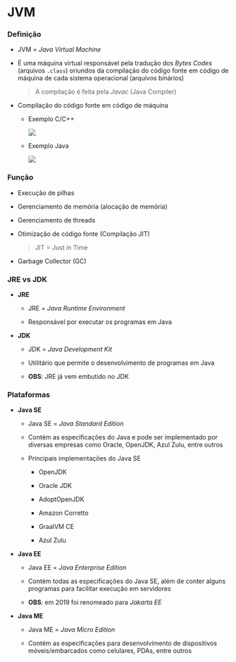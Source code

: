 # JVM

### Definição

* JVM = *Java Virtual Machine*

* É uma máquina virtual responsável pela tradução dos *Bytes Codes* (arquivos `.class`) oriundos da compilação do código fonte em código de máquina de cada sistema operacional (arquivos binários)

  > A compilação é feita pela *Javac* (Java Compiler)

* Compilação do código fonte em código de máquina

  * Exemplo C/C++

    ![](./assets/processo-de-compilacao-em-linguagens-compadas.jpg)

  * Exemplo Java

    ![](./assets/processo-de-compilacao-em-linguagem-jit.jpg)

### Função

* Execução de pilhas

* Gerenciamento de memória (alocação de memória)

* Gerenciamento de threads

* Otimização de código fonte (Compilação JIT)

  > JIT = Just in Time

* Garbage Collector (GC)

### JRE vs JDK

* **JRE**

  * JRE = *Java Runtime Environment*

  * Responsável por executar os programas em Java

* **JDK**

  * JDK = *Java Development Kit*

  * Utilitário que permite o desenvolvimento de programas em Java

  * **OBS**: JRE já vem embutido no JDK

### Plataformas

* **Java SE**
  
  * Java SE = *Java Standard Edition*

  * Contém as especificações do Java e pode ser implementado por diversas empresas como Oracle, OpenJDK, Azul Zulu, entre outros

  * Principais implementações do Java SE

    * OpenJDK

    * Oracle JDK

    * AdoptOpenJDK

    * Amazon Corretto

    * GraalVM CE

    * Azul Zulu

* **Java EE**

  * Java EE = *Java Enterprise Edition*

  * Contém todas as especificações do Java SE, além de conter alguns programas para facilitar execução em servidores

  * **OBS**: em 2019 foi renomeado para *Jakarta EE*

* **Java ME**

  * Java ME = *Java Micro Edition*

  * Contém as especificações para desenvolvimento de dispositivos móveis/embarcados como celulares, PDAs, entre outros